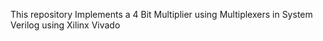 This repository Implements a 4 Bit Multiplier using Multiplexers in System Verilog using Xilinx Vivado
